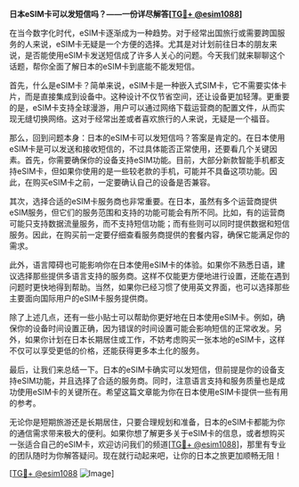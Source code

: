 **日本eSIM卡可以发短信吗？——一份详尽解答[[TG💪+ @esim1088](https://t.me/s/esim1088)]**

在当今数字化时代，eSIM卡逐渐成为一种趋势。对于经常出国旅行或需要跨国服务的人来说，eSIM卡无疑是一个方便的选择。尤其是对计划前往日本的朋友来说，是否能使用eSIM卡发送短信成了许多人关心的问题。今天我们就来聊聊这个话题，帮你全面了解日本的eSIM卡到底能不能发短信。

首先，什么是eSIM卡？简单来说，eSIM卡是一种嵌入式SIM卡，它不需要实体卡片，而是直接集成到设备中。这种设计不仅节省空间，还让设备更加轻薄。更重要的是，eSIM卡支持全球漫游，用户可以通过网络下载运营商的配置文件，从而实现无缝切换网络。这对于经常出差或者喜欢旅行的人来说，无疑是一个福音。

那么，回到问题本身：日本的eSIM卡可以发短信吗？答案是肯定的。在日本使用eSIM卡是可以发送和接收短信的，不过具体能否正常使用，还要看几个关键因素。首先，你需要确保你的设备支持eSIM功能。目前，大部分新款智能手机都支持eSIM卡，但如果你使用的是一些较老款的手机，可能并不具备这项功能。因此，在购买eSIM卡之前，一定要确认自己的设备是否兼容。

其次，选择合适的eSIM卡服务商也非常重要。在日本，虽然有多个运营商提供eSIM服务，但它们的服务范围和支持的功能可能会有所不同。比如，有的运营商可能只支持数据流量服务，而不支持短信功能；而有些则可以同时提供数据和短信服务。因此，在购买前一定要仔细查看服务商提供的套餐内容，确保它能满足你的需求。

此外，语言障碍也可能影响你在日本使用eSIM卡的体验。如果你不熟悉日语，建议选择那些提供多语言支持的服务商。这样不仅能更方便地进行设置，还能在遇到问题时更快地得到帮助。当然，如果你已经习惯了使用英文界面，也可以选择那些主要面向国际用户的eSIM卡服务提供商。

除了上述几点，还有一些小贴士可以帮助你更好地在日本使用eSIM卡。例如，确保你的设备时间设置正确，因为错误的时间设置可能会影响短信的正常收发。另外，如果你计划在日本长期居住或工作，不妨考虑购买一张本地的eSIM卡，这样不仅可以享受更低的价格，还能获得更多本土化的服务。

最后，让我们来总结一下。日本的eSIM卡确实可以发短信，但前提是你的设备支持eSIM功能，并且选择了合适的服务商。同时，注意语言支持和服务质量也是成功使用eSIM卡的关键所在。希望这篇文章能为你在日本使用eSIM卡提供一些有用的参考。

无论你是短期旅游还是长期居住，只要合理规划和准备，日本的eSIM卡都能为你的通信需求带来极大的便利。如果你想了解更多关于eSIM卡的信息，或者想购买一张适合自己的eSIM卡，欢迎访问我们的频道[[TG💪+ @esim1088](https://t.me/s/esim1088)]，那里有专业的团队随时为你解答疑问。现在就行动起来吧，让你的日本之旅更加顺畅无阻！

[[TG💪+ @esim1088](https://t.me/s/esim1088) ![Image](https://i.postimg.cc/4NQfJmqS/Snipaste-2025-05-13-00-14-12.png)]